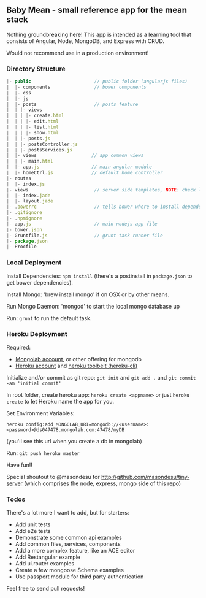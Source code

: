 ## Baby Mean - small reference app for the mean stack
Nothing groundbreaking here!  This app is intended as a learning tool that consists of Angular, Node, MongoDB, and Express with CRUD.

Would not recommend use in a production environment!

### Directory Structure

``` javascript
|- public                       // public folder (angularjs files)
|  |- components                // bower components
|  |- css
|  |- js
|  |- posts                     // posts feature
|  | |- views
|  | | |- create.html
|  | | |- edit.html
|  | | |- list.html
|  | | |- show.html
|  | |- posts.js
|  | |- postsController.js
|  | |- postsServices.js
|  |- views                    // app common views
|  | |- main.html
|  |- app.js                   // main angular module
|  |- homeCtrl.js              // default home controller
|- routes
|  |- index.js
|- views                        // server side templates, NOTE: check layout.jade
|  |- index.jade
|  |- layout.jade
|- .bowerrc                     // tells bower where to install dependencies
|- .gitignore
|- .npmignore
|- app.js                       // main nodejs app file
|- bower.json
|- Gruntfile.js                 // grunt task runner file
|- package.json
|- Procfile

```

### Local Deployment
Install Dependencies: `npm install` (there's a postinstall in `package.json` to get bower dependencies).

Install Mongo: 'brew install mongo' if on OSX or by other means.

Run Mongo Daemon: 'mongod' to start the local mongo database up 

Run: `grunt` to run the default task.

### Heroku Deployment
Required:
- [Mongolab account](https://mongolab.com/), or other offering for mongodb
- [Heroku account](https://www.heroku.com) and [heroku toolbelt (heroku-cli)](https://toolbelt.heroku.com/)

Initialize and/or commit as git repo: `git init` and `git add .` and `git commit -am 'initial commit'`

In root folder, create heroku app: `heroku create <appname>` or just `heroku create` to let Heroku name the app for you.

Set Environment Variables: 

`heroku config:add MONGOLAB_URI=mongodb://<username>:<password>@ds047478.mongolab.com:47478/myDB` 

(you'll see this url when you create a db in mongolab)


Run: `git push heroku master`


Have fun!!

Special shoutout to @masondesu for http://github.com/masondesu/tiny-server (which comprises the node, express, mongo side of this repo)

### Todos

There's a lot more I want to add, but for starters:

* Add unit tests
* Add e2e tests
* Demonstrate some common api examples
* Add common files, services, components
* Add a more complex feature, like an ACE editor
* Add Restangular example
* Add ui.router examples
* Create a few mongoose Schema examples
* Use passport module for third party authentication

Feel free to send pull requests!


